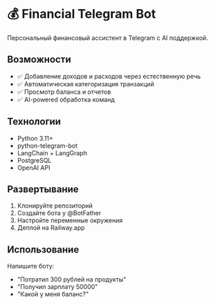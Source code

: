 # 💰 Financial Telegram Bot

Персональный финансовый ассистент в Telegram с AI поддержкой.

## Возможности
- ✅ Добавление доходов и расходов через естественную речь
- ✅ Автоматическая категоризация транзакций  
- ✅ Просмотр баланса и отчетов
- ✅ AI-powered обработка команд

## Технологии
- Python 3.11+
- python-telegram-bot
- LangChain + LangGraph
- PostgreSQL
- OpenAI API

## Развертывание
1. Клонируйте репозиторий
2. Создайте бота у @BotFather
3. Настройте переменные окружения
4. Деплой на Railway.app

## Использование
Напишите боту:
- "Потратил 300 рублей на продукты"
- "Получил зарплату 50000"  
- "Какой у меня баланс?"
